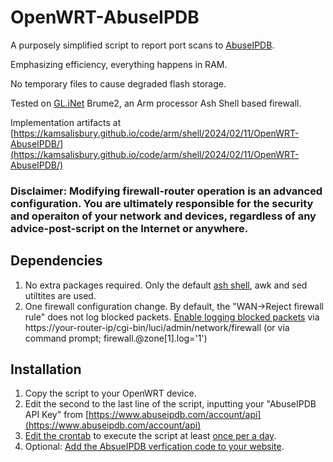 # OpenWRT-AbuseIPDB
A purposely simplified script to report port scans to [AbuseIPDB](https://www.abuseipdb.com/user/26499).

Emphasizing efficiency, everything happens in RAM.

No temporary files to cause degraded flash storage.

Tested on [GL.iNet](https://www.gl-inet.com/) Brume2, an Arm processor Ash Shell based firewall.

Implementation artifacts at [https://kamsalisbury.github.io/code/arm/shell/2024/02/11/OpenWRT-AbuseIPDB/](https://kamsalisbury.github.io/code/arm/shell/2024/02/11/OpenWRT-AbuseIPDB/)

### Disclaimer: Modifying firewall-router operation is an advanced configuration. You are ultimately responsible for the security and operaiton of your network and devices, regardless of any advice-post-script on the Internet or anywhere. 

## Dependencies
1. No extra packages required. Only the default [ash shell](https://openwrt.org/docs/guide-user/base-system/user.beginner.cli), awk and sed utiltites are used.
2. One firewall configuration change. By default, the "WAN->Reject firewall rule" does not log blocked packets. [Enable logging blocked packets](https://openwrt.org/docs/guide-user/firewall/firewall_configuration) via https://your-router-ip/cgi-bin/luci/admin/network/firewall (or via command prompt; firewall.@zone[1].log='1')

## Installation
1. Copy the script to your OpenWRT device.
2. Edit the second to the last line of the script, inputting your "AbuseIPDB API Key" from [https://www.abuseipdb.com/account/api](https://www.abuseipdb.com/account/api)
3. [Edit the crontab](https://www.redhat.com/sysadmin/linux-cron-command) to execute the script at least [once per a day](https://crontab.guru/once-a-day).
4. Optional: [Add the AbsueIPDB verfication code to your website](https://www.abuseipdb.com/account/webmasters).
